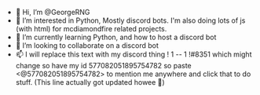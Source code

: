 - 👋 Hi, I’m @GeorgeRNG
- 👀 I’m interested in Python, Mostly discord bots. I'm also doing lots of js (with html) for mcdiamondfire related projects.
- 🌱 I’m currently learning Python, and how to host a discord bot
- 💞️ I’m looking to collaborate on a discord bot
- 📫 I will replace this text with my discord thing ! 1 -\- 1 !#8351 which might change so have my id 577082051895754782 so paste <@577082051895754782> to mention me anywhere and click that to do stuff. (This line actually got updated howee 🥔)

<!---
GeorgeRNG/GeorgeRNG is a ✨ special ✨ repository because its `README.md` (this file) appears on your GitHub profile.
You can click the Preview link to take a look at your changes.
--->
